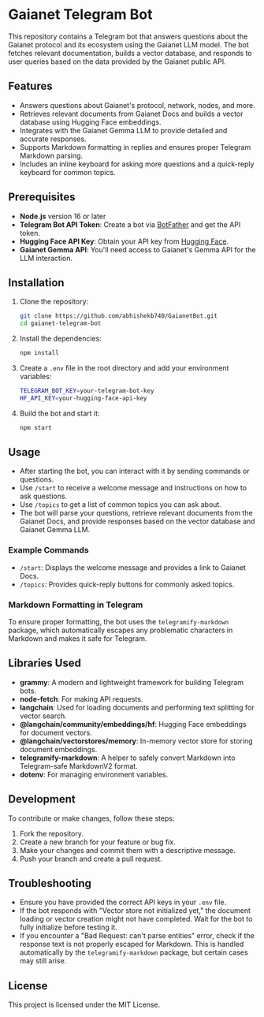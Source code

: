 # Gaianet Telegram Bot

This repository contains a Telegram bot that answers questions about the Gaianet protocol and its ecosystem using the Gaianet LLM model. The bot fetches relevant documentation, builds a vector database, and responds to user queries based on the data provided by the Gaianet public API.

## Features

- Answers questions about Gaianet's protocol, network, nodes, and more.
- Retrieves relevant documents from Gaianet Docs and builds a vector database using Hugging Face embeddings.
- Integrates with the Gaianet Gemma LLM to provide detailed and accurate responses.
- Supports Markdown formatting in replies and ensures proper Telegram Markdown parsing.
- Includes an inline keyboard for asking more questions and a quick-reply keyboard for common topics.

## Prerequisites

- **Node.js** version 16 or later
- **Telegram Bot API Token**: Create a bot via [BotFather](https://core.telegram.org/bots#botfather) and get the API token.
- **Hugging Face API Key**: Obtain your API key from [Hugging Face](https://huggingface.co/settings/tokens).
- **Gaianet Gemma API**: You'll need access to Gaianet's Gemma API for the LLM interaction.

## Installation

1. Clone the repository:
    ```bash
    git clone https://github.com/abhishekb740/GaianetBot.git
    cd gaianet-telegram-bot
    ```

2. Install the dependencies:
    ```bash
    npm install
    ```

3. Create a `.env` file in the root directory and add your environment variables:
    ```bash
    TELEGRAM_BOT_KEY=your-telegram-bot-key
    HF_API_KEY=your-hugging-face-api-key
    ```

4. Build the bot and start it:
    ```bash
    npm start
    ```

## Usage

- After starting the bot, you can interact with it by sending commands or questions.
- Use `/start` to receive a welcome message and instructions on how to ask questions.
- Use `/topics` to get a list of common topics you can ask about.
- The bot will parse your questions, retrieve relevant documents from the Gaianet Docs, and provide responses based on the vector database and Gaianet Gemma LLM.

### Example Commands

- `/start`: Displays the welcome message and provides a link to Gaianet Docs.
- `/topics`: Provides quick-reply buttons for commonly asked topics.

### Markdown Formatting in Telegram

To ensure proper formatting, the bot uses the `telegramify-markdown` package, which automatically escapes any problematic characters in Markdown and makes it safe for Telegram.

## Libraries Used

- **grammy**: A modern and lightweight framework for building Telegram bots.
- **node-fetch**: For making API requests.
- **langchain**: Used for loading documents and performing text splitting for vector search.
- **@langchain/community/embeddings/hf**: Hugging Face embeddings for document vectors.
- **@langchain/vectorstores/memory**: In-memory vector store for storing document embeddings.
- **telegramify-markdown**: A helper to safely convert Markdown into Telegram-safe MarkdownV2 format.
- **dotenv**: For managing environment variables.

## Development

To contribute or make changes, follow these steps:

1. Fork the repository.
2. Create a new branch for your feature or bug fix.
3. Make your changes and commit them with a descriptive message.
4. Push your branch and create a pull request.

## Troubleshooting

- Ensure you have provided the correct API keys in your `.env` file.
- If the bot responds with "Vector store not initialized yet," the document loading or vector creation might not have completed. Wait for the bot to fully initialize before testing it.
- If you encounter a "Bad Request: can't parse entities" error, check if the response text is not properly escaped for Markdown. This is handled automatically by the `telegramify-markdown` package, but certain cases may still arise.

## License

This project is licensed under the MIT License.
